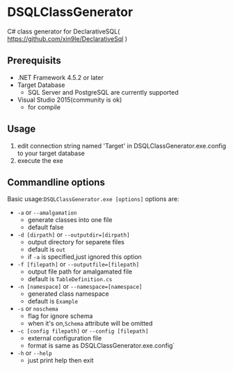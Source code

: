 # DSQLClassGenerator

C# class generator for DeclarativeSQL( https://github.com/xin9le/DeclarativeSql )

## Prerequisits

* .NET Framework 4.5.2 or later
* Target Database
    * SQL Server and PostgreSQL are currently supported
* Visual Studio 2015(community is ok)
    * for compile

## Usage

1. edit connection string named 'Target' in DSQLClassGenerator.exe.config to your target database
2. execute the exe

## Commandline options

Basic usage:`DSQLClassGenerator.exe [options]`
options are:
* `-a` or `--amalgamation`
    * generate classes into one file
    * default false
* `-d [dirpath]` or `--outputdir=[dirpath]`
    * output directory for separete files
    * default is `out`
    * if `-a` is specified,just ignored this option
* `-f [filepath]` or `--outputfile=[filepath]`
    * output file path for amalgamated file
    * default is `TableDefinition.cs`
* `-n [namespace]` or `--namespace=[namespace]`
    * generated class namespace
    * default is `Example`
* `-s` or `noschema`
    * flag for ignore schema
    * when it's on,`Schema` attribute will be omitted
* `-c [config filepath]` or `--config [filepath]`
    * external configuration file
    * format is same as DSQLClassGenerator.exe.config`
* `-h` or `--help`
    * just print help then exit

